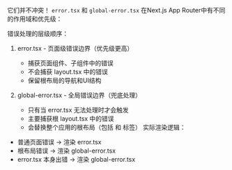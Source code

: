 它们并不冲突！ `error.tsx` 和 `global-error.tsx` 在Next.js App Router中有不同的作用域和优先级：

错误处理的层级顺序：

1. error.tsx - 页面级错误边界（优先级更高）
   
   - 捕获页面组件、子组件中的错误
   - 不会捕获 layout.tsx 中的错误
   - 保留根布局的导航和UI结构
2. global-error.tsx - 全局错误边界（兜底处理）
   
   - 只有当 error.tsx 无法处理时才会触发
   - 主要捕获根 layout.tsx 中的错误
   - 会替换整个应用的根布局（包括 <html> 和 <body> 标签）
实际渲染逻辑：

- 普通页面错误 → 渲染 error.tsx
- 根布局错误 → 渲染 global-error.tsx
- error.tsx 本身出错 → 渲染 global-error.tsx
